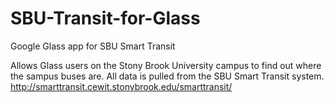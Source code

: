 SBU-Transit-for-Glass
=====================

Google Glass app for SBU Smart Transit

Allows Glass users on the Stony Brook University campus to find out where the sampus buses are. 
All data is pulled from the SBU Smart Transit system. 
http://smarttransit.cewit.stonybrook.edu/smarttransit/
